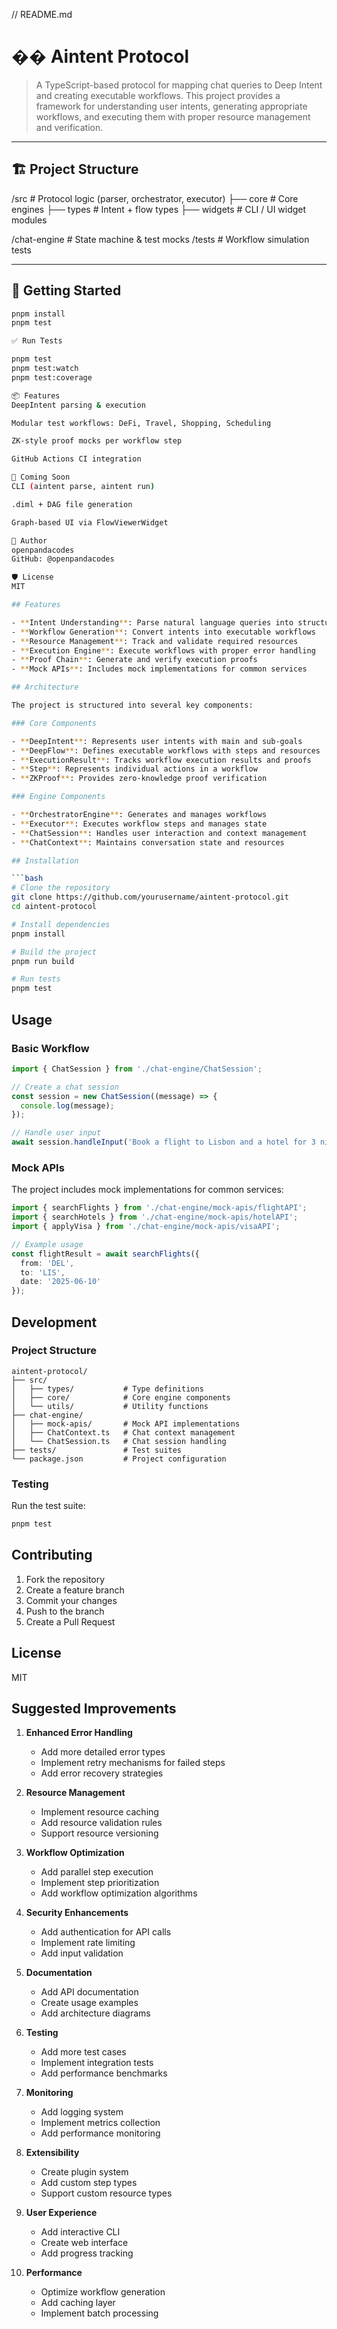 // README.md

# �� Aintent Protocol

> A TypeScript-based protocol for mapping chat queries to Deep Intent and creating executable workflows. This project provides a framework for understanding user intents, generating appropriate workflows, and executing them with proper resource management and verification.

---

## 🏗️ Project Structure

/src # Protocol logic (parser, orchestrator, executor) ├── core # Core engines ├── types # Intent + flow types ├── widgets # CLI / UI widget modules

/chat-engine # State machine & test mocks /tests # Workflow simulation tests


---

## 🚀 Getting Started

```bash
pnpm install
pnpm test

✅ Run Tests

pnpm test
pnpm test:watch
pnpm test:coverage

📦 Features
DeepIntent parsing & execution

Modular test workflows: DeFi, Travel, Shopping, Scheduling

ZK-style proof mocks per workflow step

GitHub Actions CI integration

📡 Coming Soon
CLI (aintent parse, aintent run)

.diml + DAG file generation

Graph-based UI via FlowViewerWidget

👤 Author
openpandacodes
GitHub: @openpandacodes

🛡️ License
MIT

## Features

- **Intent Understanding**: Parse natural language queries into structured intents
- **Workflow Generation**: Convert intents into executable workflows
- **Resource Management**: Track and validate required resources
- **Execution Engine**: Execute workflows with proper error handling
- **Proof Chain**: Generate and verify execution proofs
- **Mock APIs**: Includes mock implementations for common services

## Architecture

The project is structured into several key components:

### Core Components

- **DeepIntent**: Represents user intents with main and sub-goals
- **DeepFlow**: Defines executable workflows with steps and resources
- **ExecutionResult**: Tracks workflow execution results and proofs
- **Step**: Represents individual actions in a workflow
- **ZKProof**: Provides zero-knowledge proof verification

### Engine Components

- **OrchestratorEngine**: Generates and manages workflows
- **Executor**: Executes workflow steps and manages state
- **ChatSession**: Handles user interaction and context management
- **ChatContext**: Maintains conversation state and resources

## Installation

```bash
# Clone the repository
git clone https://github.com/yourusername/aintent-protocol.git
cd aintent-protocol

# Install dependencies
pnpm install

# Build the project
pnpm run build

# Run tests
pnpm test
```

## Usage

### Basic Workflow

```typescript
import { ChatSession } from './chat-engine/ChatSession';

// Create a chat session
const session = new ChatSession((message) => {
  console.log(message);
});

// Handle user input
await session.handleInput('Book a flight to Lisbon and a hotel for 3 nights');
```

### Mock APIs

The project includes mock implementations for common services:

```typescript
import { searchFlights } from './chat-engine/mock-apis/flightAPI';
import { searchHotels } from './chat-engine/mock-apis/hotelAPI';
import { applyVisa } from './chat-engine/mock-apis/visaAPI';

// Example usage
const flightResult = await searchFlights({
  from: 'DEL',
  to: 'LIS',
  date: '2025-06-10'
});
```

## Development

### Project Structure

```
aintent-protocol/
├── src/
│   ├── types/           # Type definitions
│   ├── core/            # Core engine components
│   └── utils/           # Utility functions
├── chat-engine/
│   ├── mock-apis/       # Mock API implementations
│   ├── ChatContext.ts   # Chat context management
│   └── ChatSession.ts   # Chat session handling
├── tests/               # Test suites
└── package.json         # Project configuration
```

### Testing

Run the test suite:

```bash
pnpm test
```

## Contributing

1. Fork the repository
2. Create a feature branch
3. Commit your changes
4. Push to the branch
5. Create a Pull Request

## License

MIT

## Suggested Improvements

1. **Enhanced Error Handling**
   - Add more detailed error types
   - Implement retry mechanisms for failed steps
   - Add error recovery strategies

2. **Resource Management**
   - Implement resource caching
   - Add resource validation rules
   - Support resource versioning

3. **Workflow Optimization**
   - Add parallel step execution
   - Implement step prioritization
   - Add workflow optimization algorithms

4. **Security Enhancements**
   - Add authentication for API calls
   - Implement rate limiting
   - Add input validation

5. **Documentation**
   - Add API documentation
   - Create usage examples
   - Add architecture diagrams

6. **Testing**
   - Add more test cases
   - Implement integration tests
   - Add performance benchmarks

7. **Monitoring**
   - Add logging system
   - Implement metrics collection
   - Add performance monitoring

8. **Extensibility**
   - Create plugin system
   - Add custom step types
   - Support custom resource types

9. **User Experience**
   - Add interactive CLI
   - Create web interface
   - Add progress tracking

10. **Performance**
    - Optimize workflow generation
    - Add caching layer
    - Implement batch processing